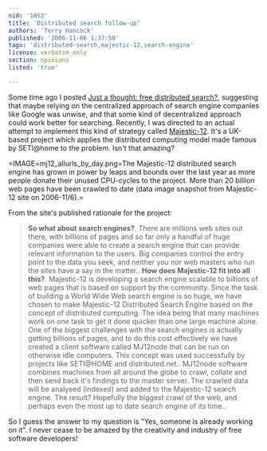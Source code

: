 ```yaml
---
nid: '1853'
title: 'Distributed search follow-up'
authors: 'Terry Hancock'
published: '2006-11-06 1:37:50'
tags: 'distributed-search,majestic-12,search-engine'
license: verbatim_only
section: opinions
listed: 'true'

---
```

Some time ago I posted [Just a thought: free distributed search?](http://www.freesoftwaremagazine.com/node/1640), suggesting that maybe relying on the centralized approach of search engine companies like Google was unwise, and that some kind of decentralized approach could work better for searching. Recently, I was directed to an actual attempt to implement this kind of strategy called [Majestic-12](http://www.majestic12.co.uk/). It's a UK-based project which applies the distributed computing model made famous by SETI@home to the problem. Isn't that amazing?


=IMAGE=mj12_allurls_by_day.png=The Majestic-12 distributed search engine has grown in power by leaps and bounds over the last year as more people donate their unused CPU-cycles to the project. More than 20 billion web pages have been crawled to date (data image snapshot from Majestic-12 site on 2006-11/6).=

From the site's published rationale for the project:


>**So what about search engines?**. There are millions web sites out there, with billions of pages and so far only a handful of huge companies were able to create a search engine that can provide relevant information to the users. Big companies control the entry point to the data you seek, and neither you nor web masters who run the sites have a say in the matter.. **How does Majestic-12 fit into all this?**. Majestic-12 is developing a search engine scalable to billions of web pages that is based on support by the community. Since the task of building a World Wide Web search engine is so huge, we have chosen to make Majestic-12 Distributed Search Engine based on the concept of distributed computing. The idea being that many machines work on one task to get it done quicker than one large machine alone. One of the biggest challenges with the search engines is actually getting billions of pages, and to do this cost effectively we have created a client software called MJ12node that can be run on otherwise idle computers. This concept was used successfully by projects like SETI@HOME and distributed.net.. MJ12node software combines machines from all around the globe to crawl, collate and then send back it's findings to the master server. The crawled data will be analysed (indexed) and added to the Majestic-12 search engine. The result? Hopefully the biggest crawl of the web, and perhaps even the most up to date search engine of its time.. 

So I guess the answer to my question is "Yes, someone is already working on it". I never cease to be amazed by the creativity and industry of free software developers!

